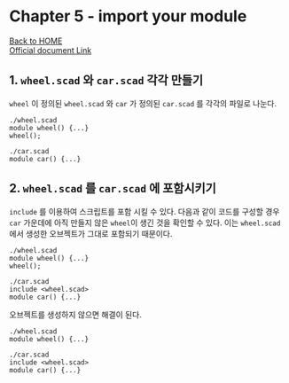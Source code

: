 # Chapter 5 - import your module

[Back to HOME](../README.md)<br>
[Official document Link](https://en.wikibooks.org/wiki/OpenSCAD_Tutorial/Chapter_5)

## 1. `wheel.scad` 와 `car.scad` 각각 만들기

`wheel` 이 정의된 `wheel.scad` 와 `car` 가 정의된 `car.scad` 를 각각의 파일로 나눈다.

```openscad
./wheel.scad
module wheel() {...}
wheel();

./car.scad
module car() {...}
```

## 2. `wheel.scad` 를 `car.scad` 에 포함시키기

`include` 를 이용하여 스크립트를 포함 시킬 수 있다. 다음과 같이 코드를 구성할 경우 `car` 가운데에 아직 만들지 않은 `wheel`이 생긴 것을 확인할 수 있다. 이는 `wheel.scad` 에서 생성한 오브젝트가 그대로 포함되기 때문이다.

```openscad
./wheel.scad
module wheel() {...}
wheel();

./car.scad
include <wheel.scad>
module car() {...}
```

오브젝트를 생성하지 않으면 해결이 된다.

```openscad
./wheel.scad
module wheel() {...}

./car.scad
include <wheel.scad>
module car() {...}
```
